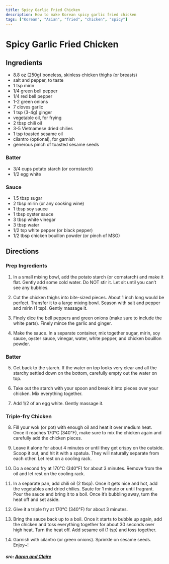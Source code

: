 ```yaml
---
title: Spicy Garlic Fried Chicken
description: How to make Korean spicy garlic fried chicken
tags: ["Korean", "Asian", "fried", "chicken", "spicy"]
---
```


# Spicy Garlic Fried Chicken
## Ingredients
- 8.8 oz (250g) boneless, skinless chicken thighs (or breasts)
- salt and pepper, to taste
- 1 tsp mirin
- 1/4 green bell pepper
- 1/4 red bell pepper
- 1-2 green onions
- 7 cloves garlic
- 1 tsp (3-4g) ginger
- vegetable oil, for frying
- 2 tbsp chili oil
- 3-5 Vietnamese dried chilies
- 1 tsp toasted sesame oil
- cilantro (optional), for garnish
- generous pinch of toasted sesame seeds

### Batter
- 3/4 cups potato starch (or cornstarch)
- 1/2 egg white

### Sauce
- 1.5 tbsp sugar
- 2 tbsp mirin (or any cooking wine)
- 1 tbsp soy sauce
- 1 tbsp oyster sauce
- 3 tbsp white vinegar
- 3 tbsp water
- 1/2 tsp white pepper (or black pepper)
- 1/2 tbsp chicken bouillon powder (or pinch of MSG)

## Directions
### Prep Ingredients
1. In a small mixing bowl, add the potato starch (or cornstarch) and make it flat. Gently add some cold water. Do NOT stir it. Let sit until you can’t see any bubbles.

2. Cut the chicken thighs into bite-sized pieces. About 1 inch long would be perfect. Transfer it to a large mixing bowl. Season with salt and pepper and mirin (1 tsp). Gently massage it.

3. Finely dice the bell peppers and green onions (make sure to include the white parts). Finely mince the garlic and ginger.

4. Make the sauce. In a separate container, mix together sugar, mirin, soy sauce, oyster sauce, vinegar, water, white pepper, and chicken bouillon powder.

### Batter
5. Get back to the starch. If the water on top looks very clear and all the starchy settled down on the bottom, carefully empty out the water on top.

6. Take out the starch with your spoon and break it into pieces over your chicken. Mix everything together.

7. Add 1/2 of an egg white. Gently massage it.

### Triple-fry Chicken
8. Fill your wok (or pot) with enough oil and heat it over medium heat. Once it reaches 170℃ (340℉), make sure to mix the chicken again and carefully add the chicken pieces.

9. Leave it alone for about 4 minutes or until they get crispy on the outside. Scoop it out, and hit it with a spatula. They will naturally separate from each other. Let rest on a cooling rack.

10. Do a second fry at 170℃ (340℉) for about 3 minutes. Remove from the oil and let rest on the cooling rack.

11. In a separate pan, add chili oil (2 tbsp). Once it gets nice and hot, add the vegetables and dried chilies. Saute for 1 minute or until fragrant. Pour the sauce and bring it to a boil. Once it’s bubbling away, turn the heat off and set aside.

11. Give it a triple fry at 170℃ (340℉) for about 3 minutes.

12. Bring the sauce back up to a boil. Once it starts to bubble up again, add the chicken and toss everything together for about 30 seconds over high heat. Turn the heat off. Add sesame oil (1 tsp) and toss together.

13. Garnish with cilantro (or green onions). Sprinkle on sesame seeds. Enjoy~!

##### src: [Aaron and Claire](https://aaronandclaire.com/korean-spicy-garlic-fried-chickenkkanpunggirecipe/)
